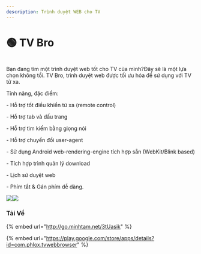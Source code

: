 ```yaml
---
description: Trình duyệt WEB cho TV
---
```


# 🟢 TV Bro

<figure><img src="https://lh4.googleusercontent.com/lDHtz1GTQTBkNg7ulSkA_1BjVnSMDnQEPwHtcJ2QMTSgTnYIErnJhpXqvYSwdvvAyHBk7LoDc-OM1oiUuwNX8KJIA5hJen_4x1-Ah6hwePHlyHaPOXjemK92dzg1mWc7ItmyFz70=w115-h115" alt=""><figcaption></figcaption></figure>

Bạn đang tìm một trình duyệt web tốt cho TV của mình?Đây sẽ là một lựa chọn không tồi. TV Bro, trình duyệt web được tối ưu hóa để sử dụng với TV từ xa.

Tính năng, đặc điểm:

\- Hỗ trợ tốt điều khiển từ xa (remote control)

\- Hỗ trợ tab và dấu trang

\- Hỗ trợ tìm kiếm bằng giọng nói

\- Hỗ trợ chuyển đổi user-agent

\- Sử dụng Android web-rendering-engine tích hợp sẵn (WebKit/Blink based)

\- Tích hợp trình quản lý download

\- Lịch sử duyệt web

\- Phím tắt & Gán phím dễ dàng.

[![](https://1.bp.blogspot.com/-i0JIgk0XT10/Xyw1M9xukTI/AAAAAAAAAbI/12iukw07n98sjuht0PnJdIClXB\_nkqWCwCPcBGAYYCw/w328-h184/unnamed%2B%282%29.webp)](tv-bro.md#tai-ve)[![](https://1.bp.blogspot.com/-cF316u\_3mX4/Xyw1M3oiaiI/AAAAAAAAAbM/aKtwD7zdhsMbJTviF7DpebPoM58jhtqMgCPcBGAYYCw/w328-h184/unnamed%2B%281%29.webp)](tv-bro.md#tai-ve)



### Tải Về

{% embed url="http://go.minhtam.net/3tUasik" %}

{% embed url="https://play.google.com/store/apps/details?id=com.phlox.tvwebbrowser" %}
